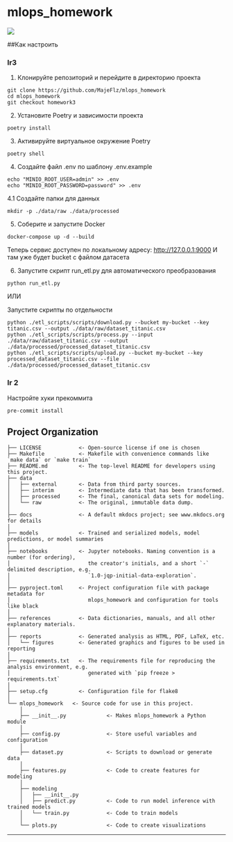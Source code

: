 # mlops_homework

<a target="_blank" href="https://cookiecutter-data-science.drivendata.org/">
    <img src="https://img.shields.io/badge/CCDS-Project%20template-328F97?logo=cookiecutter" />
</a>

##Как настроить

### lr3
1. Клонируйте репозиторий и перейдите в директорию проекта
	
```
git clone https://github.com/MajeFlz/mlops_homework
cd mlops_homework
git checkout homework3

```

2. Установите Poetry и зависимости проекта

```
poetry install
```

3. Активируйте виртуальное окружение Poetry
```
poetry shell
```

4. Создайте файл .env по шаблону .env.example

```
echo "MINIO_ROOT_USER=admin" >> .env
echo "MINIO_ROOT_PASSWORD=password" >> .env
```
4.1 Создайте папки для данных
```
mkdir -p ./data/raw ./data/processed
```
5. Соберите и запустите Docker

```
docker-compose up -d --build
```
Теперь сервис доступен по локальному адресу: http://127.0.0.1:9000
И там уже будет bucket с файлом датасета

6. Запустите скрипт run_etl.py для автоматического преобразования
```
python run_etl.py
```
 ИЛИ
 
 Запустите скрипты по отдельности
```
python ./etl_scripts/scripts/download.py --bucket my-bucket --key titanic.csv --output ./data/raw/dataset_titanic.csv
python ./etl_scripts/scripts/process.py --input ./data/raw/dataset_titanic.csv --output ./data/processed/processed_dataset_titanic.csv
python ./etl_scripts/scripts/upload.py --bucket my-bucket --key processed_dataset_titanic.csv --file ./data/processed/processed_dataset_titanic.csv
 ```


### lr 2
Настройте хуки прекоммита

```
pre-commit install
```

## Project Organization

```
├── LICENSE            <- Open-source license if one is chosen
├── Makefile           <- Makefile with convenience commands like `make data` or `make train`
├── README.md          <- The top-level README for developers using this project.
├── data
│   ├── external       <- Data from third party sources.
│   ├── interim        <- Intermediate data that has been transformed.
│   ├── processed      <- The final, canonical data sets for modeling.
│   └── raw            <- The original, immutable data dump.
│
├── docs               <- A default mkdocs project; see www.mkdocs.org for details
│
├── models             <- Trained and serialized models, model predictions, or model summaries
│
├── notebooks          <- Jupyter notebooks. Naming convention is a number (for ordering),
│                         the creator's initials, and a short `-` delimited description, e.g.
│                         `1.0-jqp-initial-data-exploration`.
│
├── pyproject.toml     <- Project configuration file with package metadata for 
│                         mlops_homework and configuration for tools like black
│
├── references         <- Data dictionaries, manuals, and all other explanatory materials.
│
├── reports            <- Generated analysis as HTML, PDF, LaTeX, etc.
│   └── figures        <- Generated graphics and figures to be used in reporting
│
├── requirements.txt   <- The requirements file for reproducing the analysis environment, e.g.
│                         generated with `pip freeze > requirements.txt`
│
├── setup.cfg          <- Configuration file for flake8
│
└── mlops_homework   <- Source code for use in this project.
    │
    ├── __init__.py             <- Makes mlops_homework a Python module
    │
    ├── config.py               <- Store useful variables and configuration
    │
    ├── dataset.py              <- Scripts to download or generate data
    │
    ├── features.py             <- Code to create features for modeling
    │
    ├── modeling                
    │   ├── __init__.py 
    │   ├── predict.py          <- Code to run model inference with trained models          
    │   └── train.py            <- Code to train models
    │
    └── plots.py                <- Code to create visualizations
```

--------

